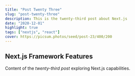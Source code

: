 ```yaml
---
title: "Post Twenty Three"
slug: "post-twenty-three"
description: This is the twenty-third post about Next.js
date: "2020-12-01"
highlight: true
tags: ["nextjs", "react"]
cover: https://picsum.photos/seed/post-23/400/200
---
```


## Next.js Framework Features

Content of the _twenty-third post_ exploring Next.js capabilities.

<!-- Generated by Copilot -->
